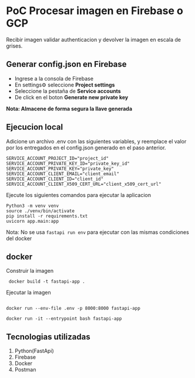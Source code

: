 # PoC Procesar imagen en Firebase o GCP

Recibir imagen validar authenticacion y devolver la imagen en escala de grises.

## Generar config.json en Firebase

- Ingrese a la consola de Firebase
- En settings⚙️ seleccione **Project settings**
- Seleccione la pestaña de **Service accounts**
- De click en el boton **Generate new private key**

**Nota: Almacene de forma segura la llave generada**

## Ejecucion local

Adicione un archivo .env con las siguientes variables, y reemplace el valor por los entregados en el config.json generado en el paso anterior.

```shell
SERVICE_ACCOUNT_PROJECT_ID="project_id"
SERVICE_ACCOUNT_PRIVATE_KEY_ID="private_key_id"
SERVICE_ACCOUNT_PRIVATE_KEY="private_key"
SERVICE_ACCOUNT_CLIENT_EMAIL="client_email"
SERVICE_ACCOUNT_CLIENT_ID="client_id"
SERVICE_ACCOUNT_CLIENT_X509_CERT_URL="client_x509_cert_url"
```

Ejecute los siguientes comandos para ejecutar la aplicacion


```shell
Python3 -m venv venv
source ./venv/bin/activate
pip install -r requirements.txt
uvicorn app.main:app
```
Nota: No se usa ```fastapi run env``` para ejecutar con las mismas condiciones del docker

## docker

Construir la imagen 

```shell
 docker build -t fastapi-app . 
```
Ejecutar la imagen


```shell

docker run --env-file .env -p 8000:8000 fastapi-app

docker run -it --entrypoint bash fastapi-app
```


## Tecnologias utilizadas
1. Python(FastApi) 
2. Firebase
3. Docker
4. Postman
